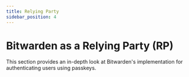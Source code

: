 ```yaml
---
title: Relying Party
sidebar_position: 4
---
```


# Bitwarden as a Relying Party (RP)

This section provides an in-depth look at Bitwarden's implementation for authenticating users using
passkeys.
